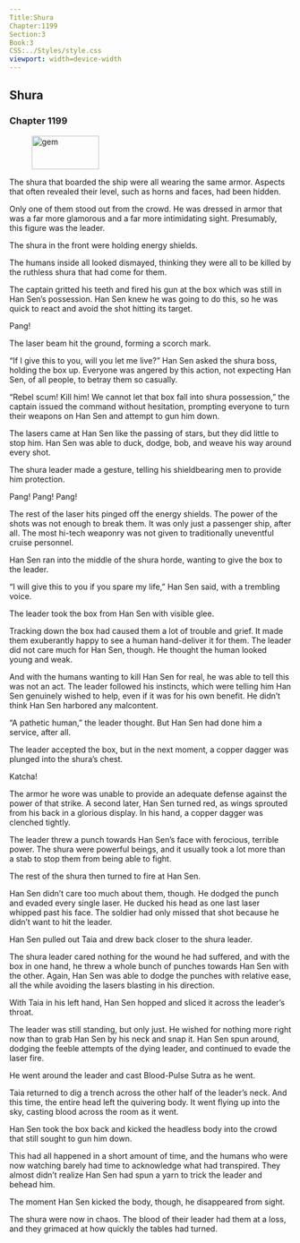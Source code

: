 ```yaml
---
Title:Shura 
Chapter:1199 
Section:3 
Book:3 
CSS:../Styles/style.css 
viewport: width=device-width
---
```

  
## Shura
### Chapter 1199
  
<figure>
	<img src="../Images/gem.gif" alt="gem" id="gem" width="120" height="60" />
</figure>
  

  
The shura that boarded the ship were all wearing the same armor. Aspects that often revealed their level, such as horns and faces, had been hidden.

Only one of them stood out from the crowd. He was dressed in armor that was a far more glamorous and a far more intimidating sight. Presumably, this figure was the leader.

The shura in the front were holding energy shields.

The humans inside all looked dismayed, thinking they were all to be killed by the ruthless shura that had come for them.

The captain gritted his teeth and fired his gun at the box which was still in Han Sen’s possession. Han Sen knew he was going to do this, so he was quick to react and avoid the shot hitting its target.

Pang!

The laser beam hit the ground, forming a scorch mark.

“If I give this to you, will you let me live?” Han Sen asked the shura boss, holding the box up. Everyone was angered by this action, not expecting Han Sen, of all people, to betray them so casually.

“Rebel scum! Kill him! We cannot let that box fall into shura possession,” the captain issued the command without hesitation, prompting everyone to turn their weapons on Han Sen and attempt to gun him down.

The lasers came at Han Sen like the passing of stars, but they did little to stop him. Han Sen was able to duck, dodge, bob, and weave his way around every shot.

The shura leader made a gesture, telling his shieldbearing men to provide him protection.

Pang! Pang! Pang!

The rest of the laser hits pinged off the energy shields. The power of the shots was not enough to break them. It was only just a passenger ship, after all. The most hi-tech weaponry was not given to traditionally uneventful cruise personnel.

Han Sen ran into the middle of the shura horde, wanting to give the box to the leader.

“I will give this to you if you spare my life,” Han Sen said, with a trembling voice.

The leader took the box from Han Sen with visible glee.

Tracking down the box had caused them a lot of trouble and grief. It made them exuberantly happy to see a human hand-deliver it for them. The leader did not care much for Han Sen, though. He thought the human looked young and weak.

And with the humans wanting to kill Han Sen for real, he was able to tell this was not an act. The leader followed his instincts, which were telling him Han Sen genuinely wished to help, even if it was for his own benefit. He didn’t think Han Sen harbored any malcontent.

“A pathetic human,” the leader thought. But Han Sen had done him a service, after all.

The leader accepted the box, but in the next moment, a copper dagger was plunged into the shura’s chest.

Katcha!

The armor he wore was unable to provide an adequate defense against the power of that strike. A second later, Han Sen turned red, as wings sprouted from his back in a glorious display. In his hand, a copper dagger was clenched tightly.

The leader threw a punch towards Han Sen’s face with ferocious, terrible power. The shura were powerful beings, and it usually took a lot more than a stab to stop them from being able to fight.

The rest of the shura then turned to fire at Han Sen.

Han Sen didn’t care too much about them, though. He dodged the punch and evaded every single laser. He ducked his head as one last laser whipped past his face. The soldier had only missed that shot because he didn’t want to hit the leader.

Han Sen pulled out Taia and drew back closer to the shura leader.

The shura leader cared nothing for the wound he had suffered, and with the box in one hand, he threw a whole bunch of punches towards Han Sen with the other. Again, Han Sen was able to dodge the punches with relative ease, all the while avoiding the lasers blasting in his direction.

With Taia in his left hand, Han Sen hopped and sliced it across the leader’s throat.

The leader was still standing, but only just. He wished for nothing more right now than to grab Han Sen by his neck and snap it. Han Sen spun around, dodging the feeble attempts of the dying leader, and continued to evade the laser fire.

He went around the leader and cast Blood-Pulse Sutra as he went.

Taia returned to dig a trench across the other half of the leader’s neck. And this time, the entire head left the quivering body. It went flying up into the sky, casting blood across the room as it went.

Han Sen took the box back and kicked the headless body into the crowd that still sought to gun him down.

This had all happened in a short amount of time, and the humans who were now watching barely had time to acknowledge what had transpired. They almost didn’t realize Han Sen had spun a yarn to trick the leader and behead him.

The moment Han Sen kicked the body, though, he disappeared from sight.

The shura were now in chaos. The blood of their leader had them at a loss, and they grimaced at how quickly the tables had turned.